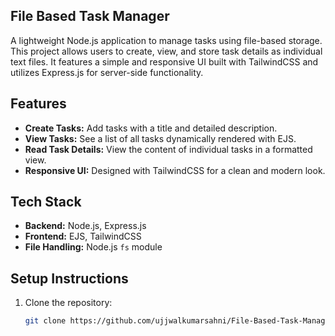 ## File Based Task Manager 

A lightweight Node.js application to manage tasks using file-based storage. This project allows users to create, view, and store task details as individual text files. It features a simple and responsive UI built with TailwindCSS and utilizes Express.js for server-side functionality.

## Features
- **Create Tasks:** Add tasks with a title and detailed description.
- **View Tasks:** See a list of all tasks dynamically rendered with EJS.
- **Read Task Details:** View the content of individual tasks in a formatted view.
- **Responsive UI:** Designed with TailwindCSS for a clean and modern look.

## Tech Stack
- **Backend:** Node.js, Express.js
- **Frontend:** EJS, TailwindCSS
- **File Handling:** Node.js `fs` module

## Setup Instructions
1. Clone the repository:
   ```bash
   git clone https://github.com/ujjwalkumarsahni/File-Based-Task-Manager-UI-Bankend.git

